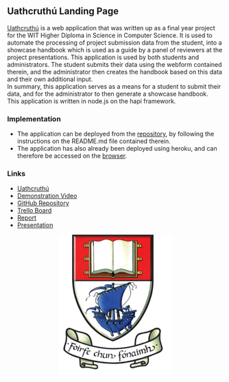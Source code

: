 ## Uathcruthú Landing Page

[Uathcruthú](https://uathcruthu.herokuapp.com/) is a web application that was written up as a final year project for the WIT Higher Diploma in Science in Computer Science. It is used to automate the processing of project submission data from the student, into a showcase handbook which is used as a guide by a panel of reviewers at the project presentations. This application is used by both students and administrators. The student submits their data using the webform contained therein, and the administrator then creates the handbook based on this data and their own additional input.
<br>In summary, this application serves as a means for a student to submit their data, and for the administrator to then generate a showcase handbook.
<br>This application is written in node.js on the hapi framework.

### Implementation
* The application can be deployed from the [repository](https://github.com/cathalohinse/Uathcruthu), by following the instructions on the README.md file contained therein.
* The application has also already been deployed using heroku, and can therefore be accessed on the [browser](https://uathcruthu.herokuapp.com/).

### Links
* [Uathcruthú](https://uathcruthu.herokuapp.com/)
* [Demonstration Video](https://www.youtube.com/watch?v=Nly0TXLTJAA)
* [GitHub Repository](https://github.com/cathalohinse/Uathcruthu)
* [Trello Board](https://trello.com/b/3GvQzJVK/uathcruth%C3%BA)
* [Report](https://cathalohinse.github.io/Uathcruthu/report.pdf)
* [Presentation](https://cathalohinse.github.io/Uathcruthu/presentation.pptx)

<p align="center">
  <img src="wit.png" alt="WIT Crest"/>
</p>
